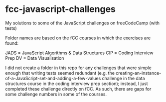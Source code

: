 # fcc-javascript-challenges
My solutions to some of the JavaScript challenges on freeCodeCamp (with tests)

Folder names are based on the fCC courses in which the exercises are found:

JADS = JavaScript Algorithms & Data Structures
CIP = Coding Interview Prep
DV = Data Visualisation

I did not create a folder in this repo for any challenges that were simple enough that writing tests seemed redundant (e.g. the creating-an-instance-of-a-JavaScript-set-and-adding-a-few-values challenge in the data structures course in the coding interview prep section); instead, I just completed these challenge directly on fCC. As such, there are gaps for some challenge numbers in some of the courses.
